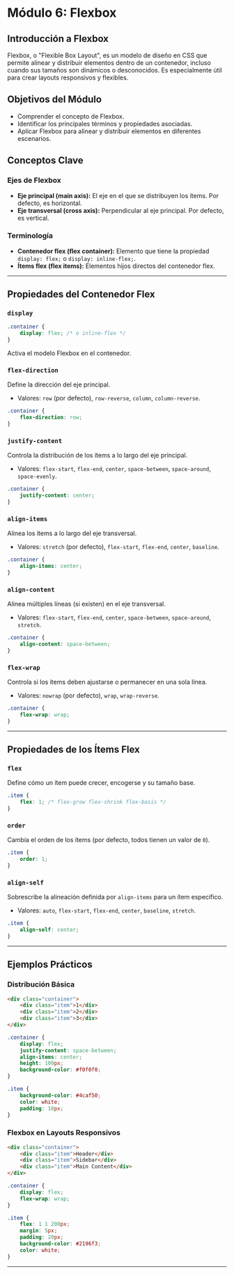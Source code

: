 # Módulo 6: Flexbox

## Introducción a Flexbox

Flexbox, o "Flexible Box Layout", es un modelo de diseño en CSS que permite alinear y distribuir elementos dentro de un contenedor, incluso cuando sus tamaños son dinámicos o desconocidos. Es especialmente útil para crear layouts responsivos y flexibles.

## Objetivos del Módulo

-   Comprender el concepto de Flexbox.
-   Identificar los principales términos y propiedades asociadas.
-   Aplicar Flexbox para alinear y distribuir elementos en diferentes escenarios.

## Conceptos Clave

### Ejes de Flexbox

-   **Eje principal (main axis):** El eje en el que se distribuyen los ítems. Por defecto, es horizontal.
-   **Eje transversal (cross axis):** Perpendicular al eje principal. Por defecto, es vertical.

### Terminología

-   **Contenedor flex (flex container):** Elemento que tiene la propiedad `display: flex;` o `display: inline-flex;`.
-   **Ítems flex (flex items):** Elementos hijos directos del contenedor flex.

---

## Propiedades del Contenedor Flex

### `display`

```css
.container {
    display: flex; /* o inline-flex */
}
```

Activa el modelo Flexbox en el contenedor.

### `flex-direction`

Define la dirección del eje principal.

-   Valores: `row` (por defecto), `row-reverse`, `column`, `column-reverse`.

```css
.container {
    flex-direction: row;
}
```

### `justify-content`

Controla la distribución de los ítems a lo largo del eje principal.

-   Valores: `flex-start`, `flex-end`, `center`, `space-between`, `space-around`, `space-evenly`.

```css
.container {
    justify-content: center;
}
```

### `align-items`

Alinea los ítems a lo largo del eje transversal.

-   Valores: `stretch` (por defecto), `flex-start`, `flex-end`, `center`, `baseline`.

```css
.container {
    align-items: center;
}
```

### `align-content`

Alinea múltiples líneas (si existen) en el eje transversal.

-   Valores: `flex-start`, `flex-end`, `center`, `space-between`, `space-around`, `stretch`.

```css
.container {
    align-content: space-between;
}
```

### `flex-wrap`

Controla si los ítems deben ajustarse o permanecer en una sola línea.

-   Valores: `nowrap` (por defecto), `wrap`, `wrap-reverse`.

```css
.container {
    flex-wrap: wrap;
}
```

---

## Propiedades de los Ítems Flex

### `flex`

Define cómo un ítem puede crecer, encogerse y su tamaño base.

```css
.item {
    flex: 1; /* flex-grow flex-shrink flex-basis */
}
```

### `order`

Cambia el orden de los ítems (por defecto, todos tienen un valor de `0`).

```css
.item {
    order: 1;
}
```

### `align-self`

Sobrescribe la alineación definida por `align-items` para un ítem específico.

-   Valores: `auto`, `flex-start`, `flex-end`, `center`, `baseline`, `stretch`.

```css
.item {
    align-self: center;
}
```

---

## Ejemplos Prácticos

### Distribución Básica

```html
<div class="container">
    <div class="item">1</div>
    <div class="item">2</div>
    <div class="item">3</div>
</div>
```

```css
.container {
    display: flex;
    justify-content: space-between;
    align-items: center;
    height: 100px;
    background-color: #f0f0f0;
}

.item {
    background-color: #4caf50;
    color: white;
    padding: 10px;
}
```

### Flexbox en Layouts Responsivos

```html
<div class="container">
    <div class="item">Header</div>
    <div class="item">Sidebar</div>
    <div class="item">Main Content</div>
</div>
```

```css
.container {
    display: flex;
    flex-wrap: wrap;
}

.item {
    flex: 1 1 200px;
    margin: 5px;
    padding: 20px;
    background-color: #2196f3;
    color: white;
}
```

---
